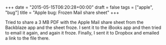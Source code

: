 +++
date = "2015-05-15T06:20:28+00:00"
draft = false
tags = ["apple", "bug"]
title = "Apple bug: Frozen Mail share sheet"
+++
<p>Tried to share a 3 MB PDF with the Apple Mail share sheet from the Backblaze app and the sheet froze. I sent it to the iBooks app and then tried to email it again, and again it froze. Finally, I sent it to Dropbox and emailed a link to the file there.</p>